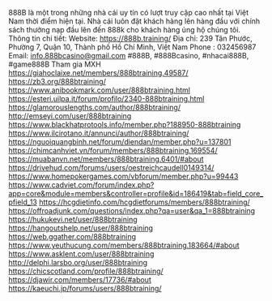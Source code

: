 888B là một trong những nhà cái uy tín có lượt truy cập cao nhất tại Việt Nam thời điểm hiện tại. Nhà cái luôn đặt khách hàng lên hàng đầu với chính sách thưởng nạp đầu lên đến 888k cho khách hàng ủng hộ chúng tôi.
Thông tin chi tiết:
Website:  https://888b.training/
Địa chỉ: 239 Tân Phước, Phường 7, Quận 10, Thành phố Hồ Chí Minh, Việt Nam
Phone : 032456987
Email: info.888bcasino@gmail.com
#888B, #888Bcasino, #nhacai888B, #game888B
Tham gia MXH
https://giahoclaixe.net/members/888btraining.49587/
https://zb3.org/888btraining/
https://www.anibookmark.com/user/888btraining.html
https://esteri.uilpa.it/forum/profilo/2340-888btraining.html
https://glamorouslengths.com/author/888btraining/
http://emseyi.com/user/888btraining
https://www.blackhatprotools.info/member.php?188950-888btraining
https://www.ilcirotano.it/annunci/author/888btraining/
https://nguoiquangbinh.net/forum/diendan/member.php?u=137801
https://chimcanhviet.vn/forum/members/888btraining.169554/
https://muabanvn.net/members/888btraining.6401/#about
https://drivehud.com/forums/users/oestreichcaudell0149314/
https://www.homepokergames.com/vbforum/member.php?u=99443
https://www.cadviet.com/forum/index.php?app=core&module=members&controller=profile&id=186419&tab=field_core_pfield_13
https://hcgdietinfo.com/hcgdietforums/members/888btraining/
https://offroadjunk.com/questions/index.php?qa=user&qa_1=888btraining
https://hukukevi.net/user/888btraining
https://hangoutshelp.net/user/888btraining
https://web.ggather.com/888btraining
https://www.yeuthucung.com/members/888btraining.183664/#about
https://www.asklent.com/user/888btraining
http://delphi.larsbo.org/user/888btraining
https://chicscotland.com/profile/888btraining/
https://djawir.com/members/17736/#about
https://kaeuchi.jp/forums/users/888btraining/
